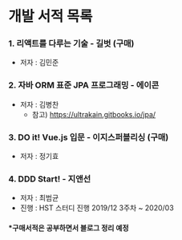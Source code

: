 # 개발 서적 목록
### 1. 리액트를 다루는 기술 - 길벗 (구매)
- 저자 : 김민준
### 2. 자바 ORM 표준 JPA 프로그래밍 - 에이콘
- 저자 : 김병찬
    - 참고) https://ultrakain.gitbooks.io/jpa/
### 3. DO it! Vue.js 입문 - 이지스퍼블리싱 (구매)
- 저자 : 정기효
### 4. DDD Start! - 지앤선
- 저자 : 최범균
- 진행 : HST 스터디 진행 2019/12 3주차 ~ 2020/03
#### *구매서적은 공부하면서 블로그 정리 예정
